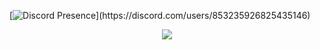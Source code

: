 [![Discord Presence](https://lanyard-profile-readme.vercel.app/api/853235926825435146?theme=light&bg=809ecf&animated=false&hideDiscrim=true&borderRadius=30px&idleMessage=Probably%20doing%20something%20else...)](https://discord.com/users/853235926825435146)


<div align="center">
    <a href="https://discord.com/users/853235926825435146" target="_blank"><img src="https://shields.io/badge/Sahincan-111111.svg?&style=for-the-badge&logo=discord&Color=white"></a>

